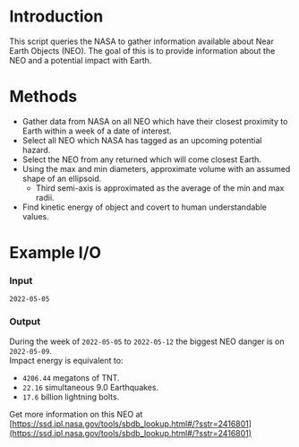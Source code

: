 # Introduction
This script queries the NASA to gather information available about Near Earth Objects (NEO). The goal of this is to provide information about the NEO and a potential impact with Earth. 

# Methods
* Gather data from NASA on all NEO which have their closest proximity to Earth within a week of a date of interest.
* Select all NEO which NASA has tagged as an upcoming potential hazard. 
* Select the NEO from any returned which will come closest Earth.
* Using the max and min diameters, approximate volume with an assumed shape of an ellipsoid.
  * Third semi-axis is approximated as the average of the min and max radii. 
* Find kinetic energy of object and covert to human understandable values.  
  

# Example I/O

### Input 
```2022-05-05```

### Output
During the week of ```2022-05-05``` to ```2022-05-12``` the biggest NEO danger is on ```2022-05-09```. <br>
Impact energy is equivalent to: 
* ```4206.44``` megatons of TNT. <br>
* ```22.16``` simultaneous 9.0 Earthquakes. <br>
* ```17.6``` billion lightning bolts. <br>

Get more information on this NEO at [https://ssd.jpl.nasa.gov/tools/sbdb_lookup.html#/?sstr=2416801](https://ssd.jpl.nasa.gov/tools/sbdb_lookup.html#/?sstr=2416801) <br>
